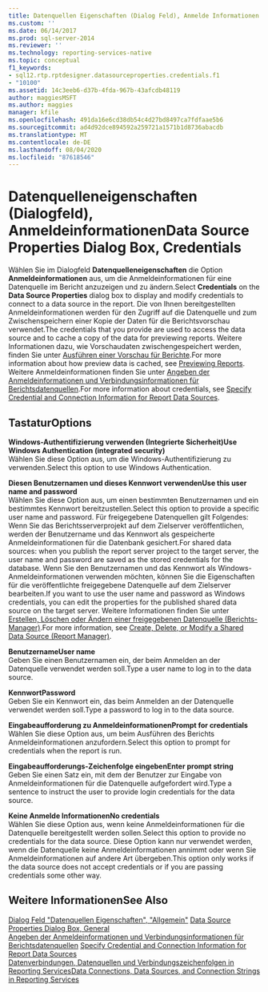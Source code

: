 ```yaml
---
title: Datenquellen Eigenschaften (Dialog Feld), Anmelde Informationen | Microsoft-Dokumentation
ms.custom: ''
ms.date: 06/14/2017
ms.prod: sql-server-2014
ms.reviewer: ''
ms.technology: reporting-services-native
ms.topic: conceptual
f1_keywords:
- sql12.rtp.rptdesigner.datasourceproperties.credentials.f1
- "10100"
ms.assetid: 14c3eeb6-d37b-4fda-967b-43afcdb48119
author: maggiesMSFT
ms.author: maggies
manager: kfile
ms.openlocfilehash: 491da16e6cd38db54c4d27bd8497ca7fdfaae5b6
ms.sourcegitcommit: ad4d92dce894592a259721a1571b1d8736abacdb
ms.translationtype: MT
ms.contentlocale: de-DE
ms.lasthandoff: 08/04/2020
ms.locfileid: "87618546"
---
```

# <a name="data-source-properties-dialog-box-credentials"></a><span data-ttu-id="edcd8-102">Datenquelleneigenschaften (Dialogfeld), Anmeldeinformationen</span><span class="sxs-lookup"><span data-stu-id="edcd8-102">Data Source Properties Dialog Box, Credentials</span></span>
  <span data-ttu-id="edcd8-103">Wählen Sie im Dialogfeld **Datenquelleneigenschaften** die Option **Anmeldeinformationen** aus, um die Anmeldeinformationen für eine Datenquelle im Bericht anzuzeigen und zu ändern.</span><span class="sxs-lookup"><span data-stu-id="edcd8-103">Select **Credentials** on the **Data Source Properties** dialog box to display and modify credentials to connect to a data source in the report.</span></span> <span data-ttu-id="edcd8-104">Die von Ihnen bereitgestellten Anmeldeinformationen werden für den Zugriff auf die Datenquelle und zum Zwischenspeichern einer Kopie der Daten für die Berichtsvorschau verwendet.</span><span class="sxs-lookup"><span data-stu-id="edcd8-104">The credentials that you provide are used to access the data source and to cache a copy of the data for previewing reports.</span></span> <span data-ttu-id="edcd8-105">Weitere Informationen dazu, wie Vorschaudaten zwischengespeichert werden, finden Sie unter [Ausführen einer Vorschau für Berichte](reports/previewing-reports.md).</span><span class="sxs-lookup"><span data-stu-id="edcd8-105">For more information about how preview data is cached, see [Previewing Reports](reports/previewing-reports.md).</span></span> <span data-ttu-id="edcd8-106">Weitere Anmeldeinformationen finden Sie unter [Angeben der Anmeldeinformationen und Verbindungsinformationen für Berichtsdatenquellen](report-data/specify-credential-and-connection-information-for-report-data-sources.md).</span><span class="sxs-lookup"><span data-stu-id="edcd8-106">For more information about credentials, see [Specify Credential and Connection Information for Report Data Sources](report-data/specify-credential-and-connection-information-for-report-data-sources.md).</span></span>  
  
## <a name="options"></a><span data-ttu-id="edcd8-107">Tastatur</span><span class="sxs-lookup"><span data-stu-id="edcd8-107">Options</span></span>  
 <span data-ttu-id="edcd8-108">**Windows-Authentifizierung verwenden (Integrierte Sicherheit)**</span><span class="sxs-lookup"><span data-stu-id="edcd8-108">**Use Windows Authentication (integrated security)**</span></span>  
 <span data-ttu-id="edcd8-109">Wählen Sie diese Option aus, um die Windows-Authentifizierung zu verwenden.</span><span class="sxs-lookup"><span data-stu-id="edcd8-109">Select this option to use Windows Authentication.</span></span>  
  
 <span data-ttu-id="edcd8-110">**Diesen Benutzernamen und dieses Kennwort verwenden**</span><span class="sxs-lookup"><span data-stu-id="edcd8-110">**Use this user name and password**</span></span>  
 <span data-ttu-id="edcd8-111">Wählen Sie diese Option aus, um einen bestimmten Benutzernamen und ein bestimmtes Kennwort bereitzustellen.</span><span class="sxs-lookup"><span data-stu-id="edcd8-111">Select this option to provide a specific user name and password.</span></span> <span data-ttu-id="edcd8-112">Für freigegebene Datenquellen gilt Folgendes: Wenn Sie das Berichtsserverprojekt auf dem Zielserver veröffentlichen, werden der Benutzername und das Kennwort als gespeicherte Anmeldeinformationen für die Datenbank gesichert.</span><span class="sxs-lookup"><span data-stu-id="edcd8-112">For shared data sources: when you publish the report server project to the target server, the user name and password are saved as the stored credentials for the database.</span></span> <span data-ttu-id="edcd8-113">Wenn Sie den Benutzernamen und das Kennwort als Windows-Anmeldeinformationen verwenden möchten, können Sie die Eigenschaften für die veröffentlichte freigegebene Datenquelle auf dem Zielserver bearbeiten.</span><span class="sxs-lookup"><span data-stu-id="edcd8-113">If you want to use the user name and password as Windows credentials, you can edit the properties for the published shared data source on the target server.</span></span> <span data-ttu-id="edcd8-114">Weitere Informationen finden Sie unter [Erstellen, Löschen oder Ändern einer freigegebenen Datenquelle &#40;Berichts-Manager&#41;](../../2014/reporting-services/create-delete-or-modify-a-shared-data-source-report-manager.md).</span><span class="sxs-lookup"><span data-stu-id="edcd8-114">For more information, see [Create, Delete, or Modify a Shared Data Source &#40;Report Manager&#41;](../../2014/reporting-services/create-delete-or-modify-a-shared-data-source-report-manager.md).</span></span>  
  
 <span data-ttu-id="edcd8-115">**Benutzername**</span><span class="sxs-lookup"><span data-stu-id="edcd8-115">**User name**</span></span>  
 <span data-ttu-id="edcd8-116">Geben Sie einen Benutzernamen ein, der beim Anmelden an der Datenquelle verwendet werden soll.</span><span class="sxs-lookup"><span data-stu-id="edcd8-116">Type a user name to log in to the data source.</span></span>  
  
 <span data-ttu-id="edcd8-117">**Kennwort**</span><span class="sxs-lookup"><span data-stu-id="edcd8-117">**Password**</span></span>  
 <span data-ttu-id="edcd8-118">Geben Sie ein Kennwort ein, das beim Anmelden an der Datenquelle verwendet werden soll.</span><span class="sxs-lookup"><span data-stu-id="edcd8-118">Type a password to log in to the data source.</span></span>  
  
 <span data-ttu-id="edcd8-119">**Eingabeaufforderung zu Anmeldeinformationen**</span><span class="sxs-lookup"><span data-stu-id="edcd8-119">**Prompt for credentials**</span></span>  
 <span data-ttu-id="edcd8-120">Wählen Sie diese Option aus, um beim Ausführen des Berichts Anmeldeinformationen anzufordern.</span><span class="sxs-lookup"><span data-stu-id="edcd8-120">Select this option to prompt for credentials when the report is run.</span></span>  
  
 <span data-ttu-id="edcd8-121">**Eingabeaufforderungs-Zeichenfolge eingeben**</span><span class="sxs-lookup"><span data-stu-id="edcd8-121">**Enter prompt string**</span></span>  
 <span data-ttu-id="edcd8-122">Geben Sie einen Satz ein, mit dem der Benutzer zur Eingabe von Anmeldeinformationen für die Datenquelle aufgefordert wird.</span><span class="sxs-lookup"><span data-stu-id="edcd8-122">Type a sentence to instruct the user to provide login credentials for the data source.</span></span>  
  
 <span data-ttu-id="edcd8-123">**Keine Anmelde Informationen**</span><span class="sxs-lookup"><span data-stu-id="edcd8-123">**No credentials**</span></span>  
 <span data-ttu-id="edcd8-124">Wählen Sie diese Option aus, wenn keine Anmeldeinformationen für die Datenquelle bereitgestellt werden sollen.</span><span class="sxs-lookup"><span data-stu-id="edcd8-124">Select this option to provide no credentials for the data source.</span></span> <span data-ttu-id="edcd8-125">Diese Option kann nur verwendet werden, wenn die Datenquelle keine Anmeldeinformationen annimmt oder wenn Sie Anmeldeinformationen auf andere Art übergeben.</span><span class="sxs-lookup"><span data-stu-id="edcd8-125">This option only works if the data source does not accept credentials or if you are passing credentials some other way.</span></span>  
  
## <a name="see-also"></a><span data-ttu-id="edcd8-126">Weitere Informationen</span><span class="sxs-lookup"><span data-stu-id="edcd8-126">See Also</span></span>  
 <span data-ttu-id="edcd8-127">[Dialog Feld "Datenquellen Eigenschaften", "Allgemein"](../../2014/reporting-services/data-source-properties-dialog-box-general.md) </span><span class="sxs-lookup"><span data-stu-id="edcd8-127">[Data Source Properties Dialog Box, General](../../2014/reporting-services/data-source-properties-dialog-box-general.md) </span></span>  
 <span data-ttu-id="edcd8-128">[Angeben der Anmeldeinformationen und Verbindungsinformationen für Berichtsdatenquellen](report-data/specify-credential-and-connection-information-for-report-data-sources.md) </span><span class="sxs-lookup"><span data-stu-id="edcd8-128">[Specify Credential and Connection Information for Report Data Sources](report-data/specify-credential-and-connection-information-for-report-data-sources.md) </span></span>  
 [<span data-ttu-id="edcd8-129">Datenverbindungen, Datenquellen und Verbindungszeichenfolgen in Reporting Services</span><span class="sxs-lookup"><span data-stu-id="edcd8-129">Data Connections, Data Sources, and Connection Strings in Reporting Services</span></span>](../../2014/reporting-services/data-connections-data-sources-and-connection-strings-in-reporting-services.md)  
  
  
